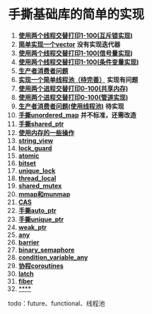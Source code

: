# 手撕基础库的简单的实现

1. [**使用两个线程交替打印1-100(互斥锁实现)**](./手撕/使用两个线程交替打印1-100(互斥锁实现).cpp)
2. [**简单实现一个vector**](./手撕/my_vector.h) **没有实现迭代器**
3. [**使用两个线程交替打印1-100(信号量实现)**](./手撕/使用两个线程交替打印1-100(信号量实现).cpp)
4. [**使用两个线程交替打印1-100(条件变量实现)**](./手撕/使用两个线程交替打印1-100(条件变量实现).cpp)
5. [**生产者消费者问题**](./手撕/生产者消费者问题.cpp)
6. [**实现一个简单线程池（待完善）**](./手撕/my_thread_pool.h)  **实现有问题**
7. [**使用两个进程交替打印0-100(共享内存)**](./手撕/使用两个进程交替打印0-100(共享内存).cpp)
8. [**使用两个进程交替打印0-100(管道实现)**](./手撕/使用两个进程交替打印0-100(管道实现).cpp)
9. [**生产者消费者问题(使用线程池)**](./手撕/生产者消费者问题(使用线程池).cpp)  **待实现**
10. [**手撕unordered_map**](./手撕/my_unordered_map.cpp)    **并不标准，还需改造**
11. [**手撕shared_ptr**](./手撕/my_shared_ptr.h)
12. [**使用内存的一些操作**](./手撕/mem.md)
13. [**string_view**](./手撕/string_view.md) 
14. [**lock_guard**](./手撕/lock_guard.cpp) 
15. [**atomic**](./手撕/atomic.md) 
16. [**bitset**](./手撕/bitset.md) 
17. [**unique_lock**](./手撕/unique_lock.md)
18. [**thread_local**](./手撕/thread_local.md)
19. [**shared_mutex**](./手撕/shared_mutex.md)
20. [**mmap和munmap**](./手撕/mmap和munmap.md)
21. [**CAS**](./手撕/CAS.md)
22. [**手撕auto_ptr**](./手撕/AutoPtr.cpp)
23. [**手撕unique_ptr**](./手撕/UniquePtr.cpp)
24. [**weak_ptr**](./手撕/WeakPtr.md)
25. [**any**](./手撕/any.md)
26. [**barrier**](./手撕/barrier.md)
27. [**binary_semaphore**](./手撕/binary_semaphore.md)
28. [**condition_variable_any**](./手撕/condition_variable_any.md)
29. [**协程coroutines**](./手撕/coroutines.md)
30. [**latch**](./手撕/latch.md)
31. [**fiber**](./手撕/fiber.md)
32. [****](./手撕/xxxx.cpp)

todo：future、functional、线程池
